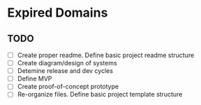 # Expired Domains

## TODO 
- [ ] Create proper readme. Define basic project readme structure
- [ ] Create diagram/design of systems 
- [ ] Detemine release and dev cycles
- [ ] Define MVP 
- [ ] Create proof-of-concept prototype
- [ ] Re-organize files. Define basic project template structure
